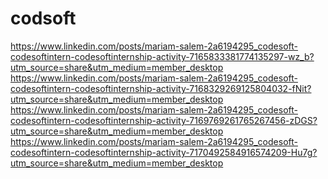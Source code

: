 # codsoft
https://www.linkedin.com/posts/mariam-salem-2a6194295_codesoft-codesoftintern-codesoftinternship-activity-7165833381774135297-wz_b?utm_source=share&utm_medium=member_desktop
https://www.linkedin.com/posts/mariam-salem-2a6194295_codesoft-codesoftintern-codesoftinternship-activity-7168329269125804032-fNit?utm_source=share&utm_medium=member_desktop
https://www.linkedin.com/posts/mariam-salem-2a6194295_codesoft-codesoftintern-codesoftinternship-activity-7169769261765267456-zDGS?utm_source=share&utm_medium=member_desktop
https://www.linkedin.com/posts/mariam-salem-2a6194295_codesoft-codesoftintern-codesoftinternship-activity-7170492584916574209-Hu7g?utm_source=share&utm_medium=member_desktop
